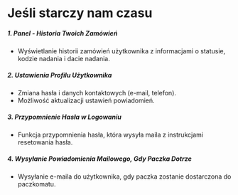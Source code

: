 # Jeśli starczy nam czasu
##### **1. Panel - Historia Twoich Zamówień**
- Wyświetlanie historii zamówień użytkownika z informacjami o statusie, kodzie nadania i dacie nadania.

##### **2. Ustawienia Profilu Użytkownika**
- Zmiana hasła i danych kontaktowych (e-mail, telefon).
- Możliwość aktualizacji ustawień powiadomień.

##### **3. Przypomnienie Hasła w Logowaniu**
- Funkcja przypomnienia hasła, która wysyła maila z instrukcjami resetowania hasła.

##### **4. Wysyłanie Powiadomienia Mailowego, Gdy Paczka Dotrze**
- Wysyłanie e-maila do użytkownika, gdy paczka zostanie dostarczona do paczkomatu.
